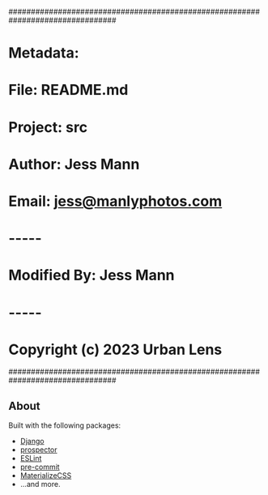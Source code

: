 ################################################################################
#                                                                              #
# Metadata:                                                                    #
#                                                                              #
# 	File: README.md                                                            #
# 	Project: src                                                               #
# 	
# 	Author: Jess Mann                                                          #
# 	Email: jess@manlyphotos.com                                                #
#                                                                              #
# 	-----                                                                      #
#                                                                              #
# 	
# 	Modified By: Jess Mann                                                     #
#                                                                              #
# 	-----                                                                      #
#                                                                              #
# 	Copyright (c) 2023 Urban Lens                                              #
################################################################################
## About
Built with the following packages: 
- [Django](https://www.djangoproject.com/)
- [prospector](https://prospector.landscape.io/en/master/) 
- [ESLint](https://eslint.org/) 
- [pre-commit](https://pre-commit.com/) 
- [MaterializeCSS](https://materializecss.com/)
- ...and more.